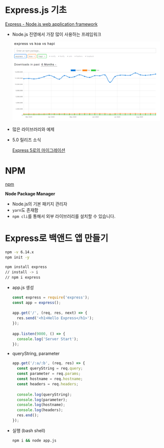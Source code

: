 # Express.js 기초

[Express - Node.js web application framework](https://expressjs.com/)

- Node.js 진영에서 가장 많이 사용하는 프레임워크

  ![./readme/trends.png](./readme/trends.png)

- 많은 라이브러리와 예제
- 5.0 릴리즈 소식

  [Express 5로의 마이그레이션](https://expressjs.com/ko/guide/migrating-5.html)

# NPM

[npm](https://www.npmjs.com/)

**Node Package Manager**

- Node.js의 기본 패키지 관리자
- `yarn`도 존재함
- `npm cli`를 통해서 외부 라이브러리를 설치할 수 있습니다.

# Express로 백앤드 앱 만들기

```bash
npm -v 6.14.x
npm init -y
```

```bash
npm install express
// install -> i
// npm i express
```

- app.js 생성

  ```javascript
  const express = require('express');
  const app = express();

  app.get('/', (req, res, next) => {
    res.send('<h1>Hello Express</h1>');
  });

  app.listen(9000, () => {
    console.log('Server Start');
  });
  ```

- queryString, parameter

  ```javascript
  app.get('/:a/:b', (req, res) => {
    const queryString = req.query;
    const parameter = req.params;
    const hostname = req.hostname;
    const headers = req.headers;

    console.log(queryString);
    console.log(parameter);
    console.log(hostname);
    console.log(headers);
    res.end();
  });
  ```

- 실행 (bash shell)

  ```bash
  npm i && node app.js
  ```
